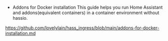 
- Addons for Docker installation
This guide helps you run Home Assistant and addons(equivalent containers) in a container environment without hassio.

https://github.com/lovelylain/hass_ingress/blob/main/addons-for-docker-installation.md